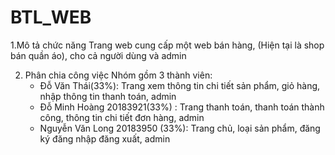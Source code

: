# BTL_WEB

1.Mô tả chức năng
  Trang web cung cấp một web bán hàng, (Hiện tại là shop bán quần áo), cho cả người dùng và admin 
  
2. Phân chia công việc
  Nhóm gồm 3 thành viên:
    + Đỗ Văn Thái(33%): Trang xem thông tin chi tiết sản phẩm, giỏ hàng, nhập thông tin thanh toán, admin 
    + Đỗ Minh Hoàng 20183921(33%) : Trang thanh toán, thanh toán thành công, thông tin chi tiết đơn hàng, admin
    + Nguyễn Văn Long 20183950 (33%): Trang chủ, loại sản phẩm, đăng ký đăng nhập đăng xuất, admin

 

